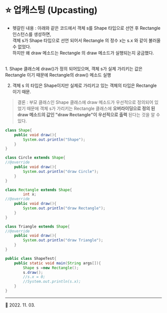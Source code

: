 # ⭐️ 업캐스팅 (Upcasting)
* 헷갈린 내용 : 아래와 같은 코드에서 객체 s를 Shape 타입으로 선언 후 Rectangle 인스턴스를 생성하면,<br>객체 s가 Shape 타입으로 선언 되어서 Rectangle 의 정수 x는 s.x 와 같이 불러올 수 없었다.<br> 하지만 왜 draw 메소드는 Rectangle 의 draw 메소드가 실행되는지 궁금했다.
<br>
1. Shape 클래스에 draw()가 정의 되어있으며, 객체 s가 실제 가리키는 값은 Rectangle 이기 때문에 Rectangle의 draw() 메소드 실행

2. 객체 s 의 타입은 Shape이지만 실제로 가리키고 있는 객체의 타입은 Rectangle 이기 때문.
> 결론 : 부모 클래스인 Shape 클래스에 draw 메소드가 우선적으로 정의되어 있었기 때문에 객체 s가 가리키는 Rectangle 클래스에 **오버라이딩으로 정의 된 draw 메소드의 값인 "draw Rectangle"이 우선적으로 출력** 된다는 것을 알 수 있다.

```java
class Shape{
    public void draw(){
        System.out.println("Shape");
    }
}

class Circle extends Shape{
//@override
    public void draw(){
        System.out.println("draw Circle");
    }
}

class Rectangle extends Shape{
        int x;
//@override
    public void draw(){
        System.out.println("draw Rectangle");
    }
}

class Triangle extends Shape{
//@override
    public void draw(){
        System.out.println("draw Triangle");
    }
}

public class ShapeTest{
    public static void main(String args[]){
        Shape s =new Rectangle();
        s.draw();
        //s.x = 0;
        //System.out.println(s.x);
    }
}
```

***
🔺 2022. 11. 03.